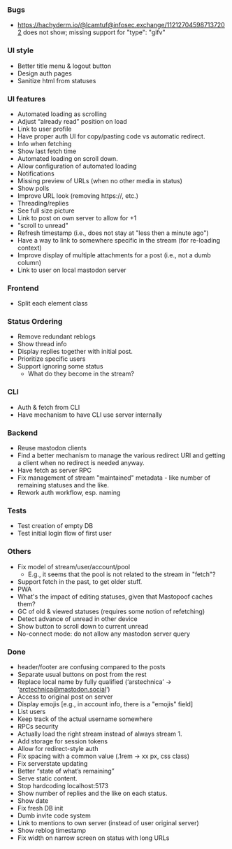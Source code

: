 ### Bugs
 - https://hachyderm.io/@lcamtuf@infosec.exchange/112127045987137202 does not show; missing support for "type": "gifv"


### UI style
 - Better title menu & logout button
 - Design auth pages
 - Sanitize html from statuses

### UI features
 - Automated loading as scrolling
 - Adjust “already read” position on load
 - Link to user profile
 - Have proper auth UI for copy/pasting code vs automatic redirect.
 - Info when fetching
 - Show last fetch time
 - Automated loading on scroll down.
 - Allow configuration of automated loading
 - Notifications
 - Missing preview of URLs (when no other media in status)
 - Show polls
 - Improve URL look (removing https://, etc.)
 - Threading/replies
 - See full size picture
 - Link to post on own server to allow for +1
 - "scroll to unread"
 - Refresh timestamp (i.e., does not stay at "less then a minute ago")
 - Have a way to link to somewhere specific in the stream (for re-loading context)
 - Improve display of multiple attachments for a post (i.e., not a dumb column)
 - Link to user on local mastodon server


### Frontend
 - Split each element class

### Status Ordering
 - Remove redundant reblogs
 - Show thread info
 - Display replies together with initial post.
 - Prioritize specific users
 - Support ignoring some status
      - What do they become in the stream?

### CLI
- Auth & fetch from CLI
- Have mechanism to have CLI use server internally

### Backend
- Reuse mastodon clients
- Find a better mechanism to manage the various redirect URI and getting a client when no redirect is needed anyway.
- Have fetch as server RPC
- Fix management of stream "maintained" metadata - like number of remaining statuses and the like.
- Rework auth workflow, esp. naming

### Tests
- Test creation of empty DB
- Test initial login flow of first user

### Others
 - Fix model of stream/user/account/pool
    - E.g., it seems that the pool is not related to the stream in "fetch"?
 - Support fetch in the past, to get older stuff.
 - PWA
 - What's the impact of editing statuses, given that Mastopoof caches them?
 - GC of old & viewed statuses (requires some notion of refetching)
 - Detect advance of unread in other device
 - Show button to scroll down to current unread
 - No-connect mode: do not allow any mastodon server query

### Done
 - header/footer are confusing compared to the posts
 - Separate usual buttons on post from the rest
 - Replace local name by fully qualified (‘arstechnica’ -> ‘arctechnica@mastodon.social’)
 - Access to original post on server
 - Display emojis [e.g., in account info, there is a "emojis" field]
 - List users
 - Keep track of the actual username somewhere
 - RPCs security
 - Actually load the right stream instead of always stream 1.
 - Add storage for session tokens
 - Allow for redirect-style auth
 - Fix spacing with a common value (.1rem -> xx px, css class)
 - Fix serverstate updating
 - Better “state of what’s remaining”
 - Serve static content.
 - Stop hardcoding localhost:5173
 - Show number of replies and the like on each status.
 - Show date
 - Fix fresh DB init
 - Dumb invite code system
 - Link to mentions to own server (instead of user original server)
 - Show reblog timestamp
 - Fix width on narrow screen on status with long URLs
